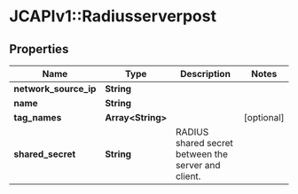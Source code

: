 # JCAPIv1::Radiusserverpost

## Properties
Name | Type | Description | Notes
------------ | ------------- | ------------- | -------------
**network_source_ip** | **String** |  | 
**name** | **String** |  | 
**tag_names** | **Array&lt;String&gt;** |  | [optional] 
**shared_secret** | **String** | RADIUS shared secret between the server and client. | 


